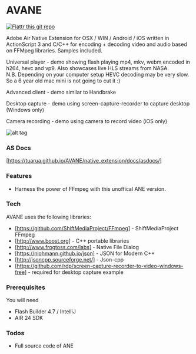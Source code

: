 # AVANE

[![Flattr this git repo](http://api.flattr.com/button/flattr-badge-large.png)](https://flattr.com/submit/auto?user_id=tuarua&url=https%3A%2F%2Fgithub.com%2Ftuarua%2FAVANE&title=AVANE&language=en_GB&tags=github&category=software)

Adobe Air Native Extension for OSX / WIN / Android / iOS written in ActionScript 3 and C/C++ for encoding + decoding video and audio based on FFMpeg libraries.
Samples included.

Universal player - demo showing flash playing mp4, mkv, webm encoded in h264, hevc and vp9. Also showcases live HLS streams from NASA.  
N.B. Depending on your computer setup HEVC decoding may be very slow. So a 6 year old mac mini is not going to cut it :)

Advanced client - demo similar to Handbrake 

Desktop capture - demo using screen-capture-recorder to capture desktop (Windows only)

Camera recording - demo using camera to record video (iOS only)


![alt tag](https://raw.githubusercontent.com/tuarua/AVANE/master/screenshots/screen-shot-1.png)

### AS Docs 
[https://tuarua.github.io/AVANE/native_extension/docs/asdocs/] 



### Features
 - Harness the power of FFmpeg with this unoffical ANE version.

### Tech

AVANE uses the following libraries:

* [https://github.com/ShiftMediaProject/FFmpeg] - ShiftMediaProject FFmpeg
* [http://www.boost.org] - C++ portable libraries
* [http://www.frogtoss.com/labs] - Native File Dialog
* [https://nlohmann.github.io/json] - JSON for Modern C++
* [http://jsoncpp.sourceforge.net/] - Json-cpp
* [https://github.com/rdp/screen-capture-recorder-to-video-windows-free] - required for desktop capture example


### Prerequisites

You will need
 
 - Flash Builder 4.7 / IntelliJ
 - AIR 24 SDK

### Todos
 - Full source code of ANE

